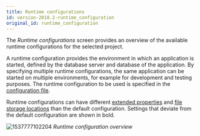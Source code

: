 ```yaml
---
title: Runtime configurations
id: version-2018.2-runtime_configuration
original_id: runtime_configuration
---
```


The *Runtime configurations* screen provides an overview of the available runtime configurations for the selected project.

A runtime configuration provides the environment in which an application is started, defined by the database server and database of the application. By specifying multiple runtime configurations, the same application can be started on multiple environments, for example for development and testing purposes. The runtime configuration to be used is specified in the [configuration file](configuration_file).

Runtime configurations can have different [extended properties](extended_properties) and [file storage locations](../kb/file_storage) than the default configuration. Settings that deviate from the default configuration are shown in bold.

![1537777102204](../assets/sf/1537777102204.png)
*Runtime configuration overview*